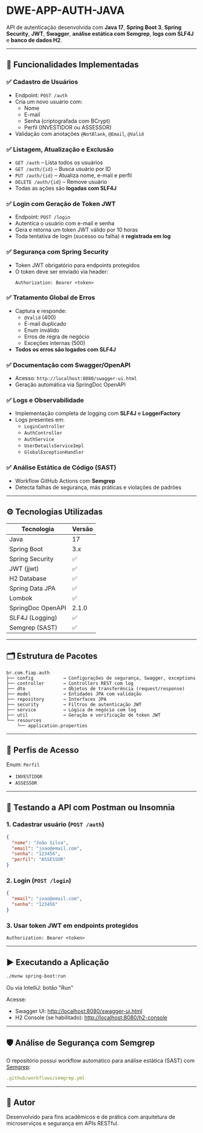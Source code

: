 # DWE-APP-AUTH-JAVA

API de autenticação desenvolvida com **Java 17**, **Spring Boot 3**, **Spring Security**, **JWT**, **Swagger**, **análise estática com Semgrep**, **logs com SLF4J** e **banco de dados H2**.

---

## 📌 Funcionalidades Implementadas

### ✅ Cadastro de Usuários
- Endpoint: `POST /auth`
- Cria um novo usuário com:
  - Nome
  - E-mail
  - Senha (criptografada com BCrypt)
  - Perfil (INVESTIDOR ou ASSESSOR)
- Validação com anotações `@NotBlank`, `@Email`, `@Valid`

### ✅ Listagem, Atualização e Exclusão
- `GET /auth` – Lista todos os usuários
- `GET /auth/{id}` – Busca usuário por ID
- `PUT /auth/{id}` – Atualiza nome, e-mail e perfil
- `DELETE /auth/{id}` – Remove usuário
- Todas as ações são **logadas com SLF4J**

### ✅ Login com Geração de Token JWT
- Endpoint: `POST /login`
- Autentica o usuário com e-mail e senha
- Gera e retorna um token JWT válido por 10 horas
- Toda tentativa de login (sucesso ou falha) é **registrada em log**

### ✅ Segurança com Spring Security
- Token JWT obrigatório para endpoints protegidos
- O token deve ser enviado via header:
  ```
  Authorization: Bearer <token>
  ```

### ✅ Tratamento Global de Erros
- Captura e responde:
  - `@Valid` (400)
  - E-mail duplicado
  - Enum inválido
  - Erros de regra de negócio
  - Exceções internas (500)
- **Todos os erros são logados com SLF4J**

### ✅ Documentação com Swagger/OpenAPI
- Acesso: `http://localhost:8080/swagger-ui.html`
- Geração automática via SpringDoc OpenAPI

### ✅ Logs e Observabilidade
- Implementação completa de logging com **SLF4J** e **LoggerFactory**
- Logs presentes em:
  - `LoginController`
  - `AuthController`
  - `AuthService`
  - `UserDetailsServiceImpl`
  - `GlobalExceptionHandler`

### ✅ Análise Estática de Código (SAST)
- Workflow GitHub Actions com **Semgrep**
- Detecta falhas de segurança, más práticas e violações de padrões

---

## ⚙️ Tecnologias Utilizadas

| Tecnologia        | Versão         |
|-------------------|----------------|
| Java              | 17             |
| Spring Boot       | 3.x            |
| Spring Security   | ✅              |
| JWT (jjwt)        | ✅              |
| H2 Database       | ✅              |
| Spring Data JPA   | ✅              |
| Lombok            | ✅              |
| SpringDoc OpenAPI | 2.1.0          |
| SLF4J (Logging)   | ✅              |
| Semgrep (SAST)    | ✅              |

---

## 🗂️ Estrutura de Pacotes

```
br.com.fiap.auth
├── config           → Configurações de segurança, Swagger, exceptions
├── controller       → Controllers REST com log
├── dto              → Objetos de transferência (request/response)
├── model            → Entidades JPA com validação
├── repository       → Interfaces JPA
├── security         → Filtros de autenticação JWT
├── service          → Lógica de negócio com log
├── util             → Geração e verificação de token JWT
└── resources
    └── application.properties
```

---

## 🔐 Perfis de Acesso

Enum: `Perfil`
- `INVESTIDOR`
- `ASSESSOR`

---

## 🧪 Testando a API com Postman ou Insomnia

### 1. Cadastrar usuário (`POST /auth`)
```json
{
  "nome": "João Silva",
  "email": "joao@email.com",
  "senha": "123456",
  "perfil": "ASSESSOR"
}
```

### 2. Login (`POST /login`)
```json
{
  "email": "joao@email.com",
  "senha": "123456"
}
```

### 3. Usar token JWT em endpoints protegidos
```
Authorization: Bearer <token>
```

---

## ▶️ Executando a Aplicação

```bash
./mvnw spring-boot:run
```

Ou via IntelliJ: botão "Run"

Acesse:
- Swagger UI: [http://localhost:8080/swagger-ui.html](http://localhost:8080/swagger-ui.html)
- H2 Console (se habilitado): [http://localhost:8080/h2-console](http://localhost:8080/h2-console)

---

## 🛡️ Análise de Segurança com Semgrep

O repositório possui workflow automático para análise estática (SAST) com [Semgrep](https://semgrep.dev/):

```yaml
.github/workflows/semgrep.yml
```

---

## 🧠 Autor

Desenvolvido para fins acadêmicos e de prática com arquitetura de microserviços e segurança em APIs RESTful.